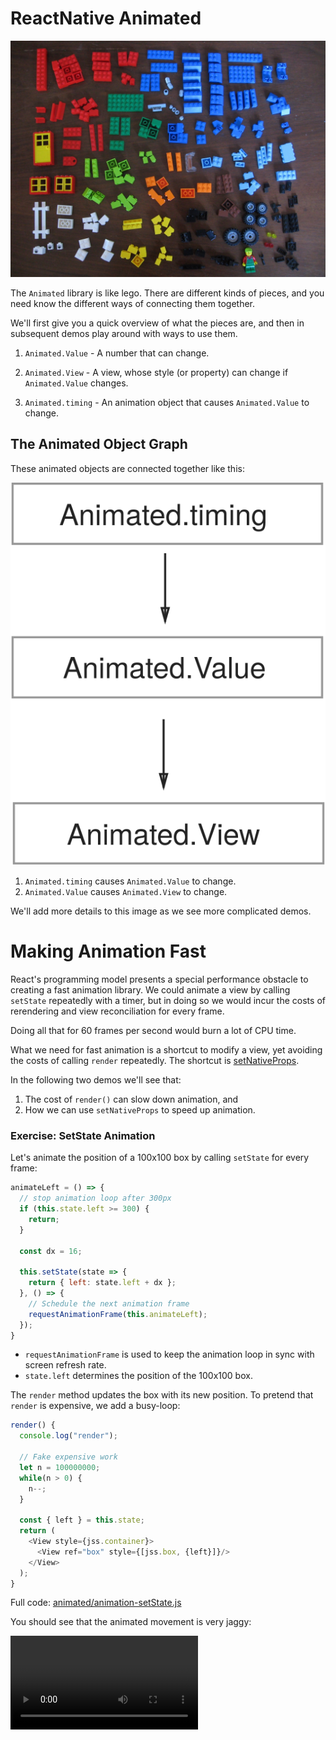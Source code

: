 # ReactNative Animated

<Cover>
<img src="lego-pieces.jpg"/>
</Cover>

The `Animated` library is like lego. There are different kinds of pieces, and you need know the different ways of connecting them together.

We'll first give you a quick overview of what the pieces are, and then in subsequent demos play around with ways to use them.

1. `Animated.Value` - A number that can change.

2. `Animated.View` - A view, whose style (or property) can change if `Animated.Value` changes.

2. `Animated.timing` - An animation object that causes `Animated.Value` to change.

## The Animated Object Graph

These animated objects are connected together like this:

![](animated-objects-relationship.svg)

1. `Animated.timing` causes `Animated.Value` to change.
2. `Animated.Value` causes `Animated.View` to change.

We'll add more details to this image as we see more complicated demos.


# Making Animation Fast

React's programming model presents a special performance obstacle to creating a fast animation library. We could animate a view by calling `setState` repeatedly with a timer, but in doing so we would incur the costs of rerendering and view reconciliation for every frame.

Doing all that for 60 frames per second would burn a lot of CPU time.

What we need for fast animation is a shortcut to modify a view, yet avoiding the costs of calling `render` repeatedly. The shortcut is [setNativeProps](https://facebook.github.io/react-native/docs/direct-manipulation.html#content).

In the following two demos we'll see that:

1. The cost of `render()` can slow down animation, and
2. How we can use `setNativeProps` to speed up animation.

### Exercise: SetState Animation

Let's animate the position of a 100x100 box by calling `setState` for every frame:

```js
animateLeft = () => {
  // stop animation loop after 300px
  if (this.state.left >= 300) {
    return;
  }

  const dx = 16;

  this.setState(state => {
    return { left: state.left + dx };
  }, () => {
    // Schedule the next animation frame
    requestAnimationFrame(this.animateLeft);
  });
}
```

+ `requestAnimationFrame` is used to keep the animation loop in sync with screen refresh rate.
+ `state.left` determines the position of the 100x100 box.

The `render` method updates the box with its new position. To pretend that `render` is expensive, we add a busy-loop:

```js
render() {
  console.log("render");

  // Fake expensive work
  let n = 100000000;
  while(n > 0) {
    n--;
  }

  const { left } = this.state;
  return (
    <View style={jss.container}>
      <View ref="box" style={[jss.box, {left}]}/>
    </View>
  );
}
```

Full code: [animated/animation-setState.js](https://github.com/hayeah/react-native-experiments/blob/master/animated/animation-setState.js)

You should see that the animated movement is very jaggy:

<video src="animation-setState.mp4" controls/>

The problem, of course, is `render()` taking a long time to complete per frame.

### Exercise: setNativeProps Animation

To avoid the cost of `render()`, we need to avoid using `setState`. Instead of manipulating `this.state`, let's add our own `animated` property the the `App` component:

```js
export class App extends React.Component {
  constructor(props) {
    super(props);

    this.animated = {
      left: 0,
    };
  }

  // ...
}
```

+ `animated` is just a plain object. You can use whatever property name you want.

We can directly modify the value in the `animated` object directly:

```js
animateLeft = () => {
  if (this.animated.left >= 300) {
    return;
  }

  const dx = 16;
  this.animated.left += dx;
  requestAnimationFrame(this.animateLeft);

  this.fastUpdateView();
}
```

Everytime we change `animated.left`, we also need to use `setNativeProps` to directly update the view (instead of going through `render`):

```js
fastUpdateView() {
  this.refs.box.setNativeProps({
    style: {left: this.animated.left }
  });
}
```

Full code: [animated/animation-setNativeProps.js](https://github.com/hayeah/react-native-experiments/blob/master/animated/animation-setNativeProps.js)

The animation should now be smooth:

<video src="animation-setNativeProps.mp4" controls/>

Side-by-side diff from the `setState` example:

```sh
diff -y animated/animation-setState.js animated/animation-setNativeProps.js | colordiff
```

# Introducing "Animated"

Like the `setNativeProps` demo we've seen above, ReactNative's builtin `Animated` library also updates views directly, and avoid incurring `render()` costs.

Let's see the Animated API in action.

### Exercise: Using Animated.Value

Instead of using a normal number `0`, we create a special `Value` object to hold a number:

```js
export class App extends React.Component {
  constructor(props) {
    super(props);

    this.animated = {
      left: new Animated.Value(0)
    }
  }

  // ...
}
```

We can use Animated.Value **as though it's a normal number**.

```js
render() {
  const { left } = this.animated;

  <Animated.View style={[jss.box, {left}]}/>
}
```

+ `Animated.View` is exactly the same as `View`, except that it accepts `Animated.Value` as property or style values.
  + Try changing `Animated.View` to `View` and see what error you'd get.

The component should render just once with the initial value of `animated.left`.



Then we can use `setValue` to change `animated.left`:

```js
animateLeft = () => {
  const currentLeft = this.animated.left._value;

  if (currentLeft >= 300) {
    return;
  }

  const dx = 16;
  this.animated.left.setValue(currentLeft + dx);
  requestAnimationFrame(this.animateLeft);
}
```

Full code: [animated/animation-setValue.js](https://github.com/hayeah/react-native-experiments/blob/master/animated/animation-setValue.js)

You should see the same result as before:

<video src="animation-setNativeProps.mp4" controls/>

The main difference is that we no longer need to explicitly call `setNativeProps` in our own code. Whenever `Animated.Value` changes, the view also changes.

Side-by-side diff from the `setNativeProps` example:

```sh
diff -y animated/animation-setNativeProps.js animated/animation-setValue.js | colordiff
```

### Exercise: Animated.timing

Finally we can get rid of `requestAnimationFrame` by using `Animated.timing` to change `animated.left` over time:

```js
animateLeft = () => {
  const { left } = this.animated;

  Animated.timing(left, {
    toValue: 300,
    duration: 300,
    easing: Easing.linear,
  }).start();
}
```

Full code: [animated/animation-Easing.js](https://github.com/hayeah/react-native-experiments/blob/master/animated/animation-Easing.js
)

+ Remember to call `start()`, otherwise nothing happens.

You should see the same result as before:

<video src="animation-setNativeProps.mp4" controls/>

Compare this demo to the previous example, where we explicitly modify the `Value` object with `setValue`.

```sh
diff -y animated/animation-setValue.js animated/animation-Easing.js | colordiff
```

### Exercise: Reusing Animated.Value

A single `Animated.Value` can animate multiple properties simultaneously.

![](animated-objects-value-to-multiple-views.svg)

For this exercise, you'll have to:

+ Add additional `Animated.View`s.
+ Use the same `Animated.Value` to animate multiple properties.

Your result:

<video src="reusing-animated-value.mp4" controls/>

# Avoiding Layout

ReactNative is like a mini-browser, and animating certain properties could cause the CSS engine to recalculate the layout, and potentially causing framerate to drop.

Let's add an `onLayout` callback to the red box we are animating:

```js
<Animated.View style={[jss.box, {left}]}
  onLayout={this.onBoxLayout}
  />
```

And we can see that the CSS layout is triggered multiple times, because we are animating the `left` property:

<video src="animation-triggering-layout.mp4" controls/>

Full code: [animated/animation-trigger-layout.js](https://github.com/hayeah/react-native-experiments/blob/master/animated/animation-trigger-layout.js)

+ Any CSS property that affects a view's position or size would cause relayout inside the view, as well as the view's parent containers.
+ `opacity` doesn't affect the view's position or size, so it shouldn't cause relayout. ()
+ The [transform style properties](https://facebook.github.io/react-native/docs/transforms.html#content) are analogous to CSS transforms, and don't trigger layout either.

### Exercise: Animate With The Transform Property

Please use the `translateX` transform to animate the red box. You should check that relayout no longer happens:

<video src="animate-with-transform.mp4" controls/>

# Parallel Animations

The `Animated` library makes it easy to build complicated effects by combining simple building blocks together.

We are going to run two animations in parallel:

1. Move the box 300px to the right.
2. Move the box 500px down.

### Exercise: Parallel Animation

We'll use `Animated.parallel` to group multiple animations together:

![](animated-objects-parallel.svg)

The animation code:

```js
animatePosition = () => {
  const { left, top } = this.animated;

  const animateLeft = Animated.timing(left, {
    toValue: 300,
    duration: 300,
  });

  const animateTop = Animated.timing(top, {
    toValue: 500,
    duration: 300,
  });

  Animated.parallel([animateLeft, animateTop]).start();
}
```

+ `start()` is called only once for the parallel animation group.

The `Animated.View` makes use of two instances of `Animated.Value`:

```js
const { position } = this.animated;

<Animated.View style={[
  jss.box,
  {
    transform: [
      {translateX: left},
      {translateY: top},
    ]
  }
]}
/>
```

Full code: [animated/parallel.js](https://github.com/hayeah/react-native-experiments/blob/master/animated/parallel.js)

+ Call `start()` just once.

### Exercise: Parallel Animation With ValueXY

The `Animated.ValueXY` class provides a more convenient API for animating the position of an element.

![](animated-objects-valueXY.svg)

Create a new `ValueXY`:

```js
this.animated = {
  position: new Animated.ValueXY({x: 0, y: 0}),
};
```

`Animated.timing` knows how to animate `ValueXY`:

```js
animatePosition = () => {
  const { position } = this.animated;

  const animateLeft = Animated.timing(position, {
    toValue: {
      x: 300,
      y: 500,
    },
    duration: 300,
  }).start();
}
```

Finally, connect the `ValueXY` to an `AnimatedView`:

```js
<Animated.View style={[
  jss.box,
  {
    transform: position.getTranslateTransform()
  }
]}
/>
```

Full code: [animated/valueXY.js](https://github.com/hayeah/react-native-experiments/blob/master/animated/valueXY.js).

Compare this example with `Animated.parallel`:

```sh
diff -y animated/parallel.js animated/valueXY.js | colordiff
```

# Reading Source Code

The Animated API is starting to look complicated, and you may want more detailed information about how to use it. However, ReactNative is changing so fast, documentation and tutorials you find online is often insufficient or out of date.

If documentation and tutorials still leave you confused, it's probably a good time to start digging into the source code.

### Exercise: Reading Type Annotations

The Animated library has type annotations, and is currently the best API documentation available.

Let's look at [Animated.timing](https://github.com/facebook/react-native/blob/df40f482b02b57bb8c8314ef31da2a70e30f7612/Libraries/Animated/src/AnimatedImplementation.js#L1584-L1587):

```js
var timing = function(
  value: AnimatedValue | AnimatedValueXY,
  config: TimingAnimationConfig,
): CompositeAnimation {
```

+ `value: AnimatedValue | AnimatedValueXY`
  + This function is overloaded to accept both `Value` and `ValueXY`.

We'll need to dig into [TimingAnimationConfig](https://github.com/facebook/react-native/blob/df40f482b02b57bb8c8314ef31da2a70e30f7612/Libraries/Animated/src/AnimatedImplementation.js#L209-L214) to learn about the second argument:

```js
type TimingAnimationConfig =  AnimationConfig & {
  toValue: number | AnimatedValue | {x: number, y: number} | AnimatedValueXY;
  easing?: (value: number) => number;
  duration?: number;
  delay?: number;
};
```

+ `{x: number, y: number}`
  + This is the format we've used to specify the end position.

`Animated.ValueXY` is defined by the class [AnimatedValueXY](https://github.com/facebook/react-native/blob/df40f482b02b57bb8c8314ef31da2a70e30f7612/Libraries/Animated/src/AnimatedImplementation.js#L829). It has two convenience methods [getLayout](https://github.com/facebook/react-native/blob/master/Libraries/Animated/src/AnimatedImplementation.js#L901) and [getTranslateTransform](https://github.com/facebook/react-native/blob/master/Libraries/Animated/src/AnimatedImplementation.js#L917).

> Question: How are `getLayout` and `getTranslateTransform` different?

### Exercise: Tracing Source Code

A useful technique for understanding source code is to get a simple demo working, then starting tracing the hell out of it. The hardest part is guessing where to start tracing.

Suppose that you want to understand how `timing` manipulates `ValueXY`:

```js
Animated.timing(position, {
  toValue: {
    x: 300,
    y: 500,
  },
  duration: 300,
}).start();
```

Open Chrome debugger, and try to find out where `Animated.timing` is defined and set a breakpoint there:

<video src="animated-timing-breakpoint.mp4" controls/>

1. Use `cmd-p` to search files by name.
2. Start with finding `Animated.js`, and see that it's implemented by `AnimatedImplementation.js`
3. Go into `AnimatedImplementation.js`. Because it's a big file, use `cmd-f` to search for `Animated.timing`.

Once the breakpoint is set, trigger the animation to start tracing.

Question: What does [maybeVectorAnim](https://github.com/facebook/react-native/blob/df40f482b02b57bb8c8314ef31da2a70e30f7612/Libraries/Animated/src/AnimatedImplementation.js#L1532) do? Pay particular attention to [Line 1551](https://github.com/facebook/react-native/blob/df40f482b02b57bb8c8314ef31da2a70e30f7612/Libraries/Animated/src/AnimatedImplementation.js#L1551).

These two lines of type casting code is a bit confusing:

```js
var aX = anim((value: AnimatedValueXY).x, configX);
var aY = anim((value: AnimatedValueXY).y, configY);
```

The same two lines stripped of type cast:

```js
var aX = anim(value.x, configX);
var aY = anim(value.y, configY);
```

# Animated.Image

+ show image resize event


# Call Me "Maybe"

![](escher-day-and-night.jpg)

React's programming model is like server-side rendering: take some data, and compute the whole page. But doing animation following the same philosophy is like asking a PHP server to render pages at 60 requests per second, each page only slightly different from the last. It's possible, but awkward.

For a concrete example of this awkwardness, let's consider the problem of fading out a box:

<video src="fadeout.mp4" controls/>

Without animation, hiding the box is simple. Just use setState to hide the box:

```js
this.setState({isBoxHidden: true});
```

The render method uses `isBoxHidden` to hide or show the box:

```js
render() {
  const { isBoxHidden } = this.state;

  { !isBoxHidden &&
    <View style={jss.box}/>
  }
}
```

Once the state changes, the UI updates instantaneously. The box is either hidden or not hidden, but never in between.

With animation though, hiding the box is not instantaneous. Like M.C Escher's print "Night And Day", there is an ambiguous gray zone between the ends of two transition states. The box can exist in an ambiguous "maybe" state.

So there are really two different ideas of change:

+ Change is instanteneous (setState, no animation).
+ Change is smooth (with animation).

The `Animated` library needs to somehow bridge the gap between these two "realities". It needs to be both instanteneous and smooth.

## White Lie

We've made animation sounds like an impossible philosophical conundrum, but in practice it's pretty easy. Resolving the impossible requires just one lie:

> While animation is changing the UI, let's pretend that the UI is not changing.

### Exercise: Fade Out Transition

Fading out is an example of a "smooth state transition". On the one hand `setState` is instantaneous, and on the other the animation is smooth.

We initialize the component with both an animated value and a state:

```js
this.animated = {
  opacity: new Animated.Value(1)
};

this.state = {
  isBoxHidden: false,
};
```

+ `opacity` - Animate this, to create the illusion of smooth transition.
+ `isBoxHidden` - Use `setState` to instantaneously change the UI.

We'll use `Animated.spring` to fade the red box:

```js
animateFadeout = () => {
  const { opacity } = this.animated;

  Animated.spring(opacity, {
    toValue: 0,
  }).start(() => {
    this.setState({isBoxHidden: true});
  });
}
```

+ `spring` - This is a physics based animation. Unlike, `timing` that we don't need to specify a `duration`.

The `start` method accepts a callback, which is invoked when the animation is complet2ed. We call `setState` to update the UI at the end of the animation.

Let's look at how the render method is both instantaneous and smooth:

```js
render() {
  const { opacity } = this.animated;
  const { isBoxHidden } = this.state;

  { !isBoxHidden &&

    <Animated.View style={[
        jss.box,
        { opacity }
      ]}/>
  }
}
```

+ While `Animated.timing` is animating the opacity value, the box fades out smoothly.
+ At the very end, the box "instantaneously" disappears.

Full code: [animated/fadeout.js](https://github.com/hayeah/react-native-experiments/blob/master/animated/fadeout.js).

# Interruptible Animations

Traditional timing animation forces the user to wait for the animation to finish before another animation could occur.

Our goal is to show/hide a box by moving it in and out of the screen. But at the same time, we'd want to allow the user to reverse direction at any time:

<video src="reversible-animation.mp4" controls/>

Desktop applications seldom requires interactive responsiveness taken to this extreme (except for games). iOS, however, raised the responsivness standard much higher. Today's mobile apps users are used to a higher degree of responsiveness than desktop apps.

Without interruptible animations, your app would feel sluggish in comparison to other apps on the market.

We'll use `Animated.spring`, a physics based animation. `Animated.spring` makes it easy to smoothly transition between different animations at any time.

Let's implement this demo in two steps:

1. Make interruptible `spring` animations to works.
2. Add `setState` to actually hide the box if `spring` animation is allowed to complete.

### Exercise: Switching Between Spring Animations

If an animation is still ongoing, starting a new animation will cancel the old animation. `Animated.spring` makes sure the transition from the old animation to the new animation is smooth.

We don't need to configure `Animated.spring` in any special way. Just use them the obvious way:

```js
animateFadeout = () => {
  const { top } = this.animated;

  Animated.spring(top, {
    toValue: 500,
  }).start();
}

animateFadein = () => {
  const { top } = this.animated;

  Animated.spring(top, {
    toValue: 0,
  }).start();
}
```

Please write your own code.

Your result:

<video src="transition-between-spring-animations.mp4" controls>

### Exercise: Changing UI State

Let use `state.isBoxHidden` to mount and unmount the red box.

The component's constructor should initialize these propeties:

```js
this.animated = {
  top: new Animated.Value(0)
};

this.state = {
  isBoxHidden: false,
};

this.animating = {
  hidingBox: false,
};
```

+ Use `animating.hidingBox` to determine which animation to activate.
+ You'll need to use the animation callback to tell whether an animation was completed or interrupted.
  + See: [EndCallback](https://github.com/facebook/react-native/blob/5047f6f54c5db262509c87cef35c507f424361eb/Libraries/Animated/src/AnimatedImplementation.js#L30-L31)
+ Views counter in the performance monitor should increase or decrease by 1.

Please write your own code.

Your result:

<video src="interruptible-animation-unmount-box.mp4" controls/>

# Summary

The `Animated` library bypasses the normal React update cycle. We've explored this design choice from two different perspectives:

+ Performance - The update cycle is too expensive. Use `setNativeProps` to avoid `render()` cost.
+ Philosophical - Animation is an "illusion" of change. The real instantaneous change occurs at the end of an animation.

This introduction to the `Animated` library should give you a basic mental model of how it works. In another lesson we'll learn more advanced features of the Animated library:

1. Coordinating different animations by building a graph of `Animated.Value` instances.
2. Driving animations with touch gestures.
3. Integrating touch gestures with physics based animation.
